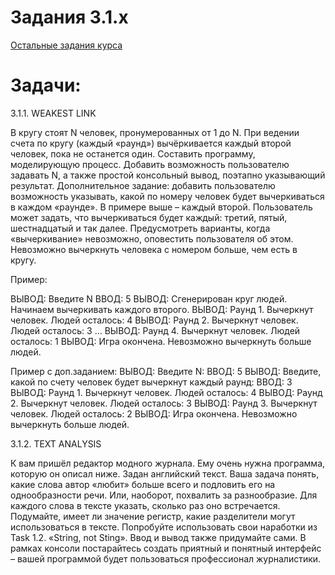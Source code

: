 # Задания 3.1.х

[Остальные задания курса](https://github.com/IgorBrv/xt_net_web "Остальные задания курса")

# Задачи:

3.1.1.	WEAKEST LINK

В кругу стоят N человек, пронумерованных от 1 до N. При ведении счета по кругу (каждый «раунд») вычёркивается каждый второй человек, пока не останется один. Составить программу, моделирующую процесс.
Добавить возможность пользователю задавать N, а также простой консольный вывод, поэтапно указывающий результат.
Дополнительное задание: добавить пользователю возможность указывать, какой по номеру человек будет вычеркиваться в каждом «раунде». В примере выше – каждый второй. Пользователь может задать, что вычеркиваться будет каждый: третий, пятый, шестнадцатый и так далее. Предусмотреть варианты, когда «вычеркивание» невозможно, оповестить пользователя об этом.
Невозможно вычеркнуть человека с номером больше, чем есть в кругу.

Пример:

ВЫВОД: Введите N
ВВОД: 5
ВЫВОД: Сгенерирован круг людей. Начинаем вычеркивать каждого второго.
ВЫВОД: Раунд 1. Вычеркнут человек. Людей осталось: 4
ВЫВОД: Раунд 2. Вычеркнут человек. Людей осталось: 3
…
ВЫВОД: Раунд 4. Вычеркнут человек. Людей осталось: 1
ВЫВОД: Игра окончена. Невозможно вычеркнуть больше людей.

Пример с доп.заданием:
ВЫВОД: Введите N:
ВВОД: 5
ВЫВОД: Введите, какой по счету человек будет вычеркнут каждый раунд:
ВВОД: 3
ВЫВОД: Раунд 1. Вычеркнут человек. Людей осталось: 4
ВЫВОД: Раунд 2. Вычеркнут человек. Людей осталось: 3
ВЫВОД: Раунд 3. Вычеркнут человек. Людей осталось: 2
ВЫВОД: Игра окончена. Невозможно вычеркнуть больше людей.

3.1.2.	TEXT ANALYSIS

К вам пришёл редактор модного журнала. Ему очень нужна программа, которую он описал ниже.
Задан английский текст. Ваша задача понять, какие слова автор «любит» больше всего и подловить его на однообразности речи. Или, наоборот, похвалить за разнообразие.
Для каждого слова в тексте указать, сколько раз оно встречается.
Подумайте, имеет ли значение регистр, какие разделители могут использоваться в тексте. Попробуйте использовать свои наработки из Task 1.2. «String, not Sting».
Ввод и вывод также придумайте сами. В рамках консоли постарайтесь создать приятный и понятный интерфейс – вашей программой будет пользоваться профессионал журналистики.